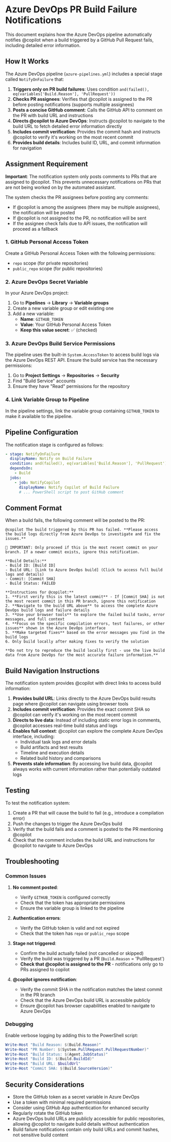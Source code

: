 # Azure DevOps PR Build Failure Notifications

This document explains how the Azure DevOps pipeline automatically notifies @copilot when a build triggered by a GitHub Pull Request fails, including detailed error information.

## How It Works

The Azure DevOps pipeline (`azure-pipelines.yml`) includes a special stage called `NotifyOnFailure` that:

1. **Triggers only on PR build failures**: Uses condition `and(failed(), eq(variables['Build.Reason'], 'PullRequest'))`
2. **Checks PR assignees**: Verifies that @copilot is assigned to the PR before posting notifications (supports multiple assignees)
3. **Posts a concise GitHub comment**: Calls the GitHub API to comment on the PR with build URL and instructions
4. **Directs @copilot to Azure DevOps**: Instructs @copilot to navigate to the build URL to fetch detailed error information directly
5. **Includes commit verification**: Provides the commit hash and instructs @copilot to verify it's working on the most recent commit
6. **Provides build details**: Includes build ID, URL, and commit information for navigation

## Assignment Requirement

**Important**: The notification system only posts comments to PRs that are assigned to @copilot. This prevents unnecessary notifications on PRs that are not being worked on by the automated assistant.

The system checks the PR assignees before posting any comments:
- If @copilot is among the assignees (there may be multiple assignees), the notification will be posted
- If @copilot is not assigned to the PR, no notification will be sent
- If the assignee check fails due to API issues, the notification will proceed as a fallback

### 1. GitHub Personal Access Token

Create a GitHub Personal Access Token with the following permissions:
- `repo` scope (for private repositories)
- `public_repo` scope (for public repositories)

### 2. Azure DevOps Secret Variable

In your Azure DevOps project:

1. Go to **Pipelines** → **Library** → **Variable groups**
2. Create a new variable group or edit existing one
3. Add a new variable:
   - **Name**: `GITHUB_TOKEN`
   - **Value**: Your GitHub Personal Access Token
   - **Keep this value secret**: ✅ (checked)

### 3. Azure DevOps Build Service Permissions

The pipeline uses the built-in `System.AccessToken` to access build logs via the Azure DevOps REST API. Ensure the build service has the necessary permissions:

1. Go to **Project Settings** → **Repositories** → **Security**
2. Find "Build Service" accounts
3. Ensure they have "Read" permissions for the repository

### 4. Link Variable Group to Pipeline

In the pipeline settings, link the variable group containing `GITHUB_TOKEN` to make it available to the pipeline.

## Pipeline Configuration

The notification stage is configured as follows:

```yaml
- stage: NotifyOnFailure
  displayName: Notify on Build Failure
  condition: and(failed(), eq(variables['Build.Reason'], 'PullRequest'))
  dependsOn: 
    - Build
  jobs:
    - job: NotifyCopilot
      displayName: Notify Copilot of Build Failure
      # ... PowerShell script to post GitHub comment
```

## Comment Format

When a build fails, the following comment will be posted to the PR:

```
@copilot The build triggered by this PR has failed. **Please access the build logs directly from Azure DevOps to investigate and fix the issues.**

🚨 IMPORTANT: Only proceed if this is the most recent commit on your branch. If a newer commit exists, ignore this notification.

**Build Details:**
- Build ID: [Build ID]
- Build URL: [Link to Azure DevOps build] (Click to access full build logs and details)
- Commit: [Commit SHA]
- Build Status: FAILED

**Instructions for @copilot:**
1. **First verify this is the latest commit** - If [Commit SHA] is not the most recent commit in this PR branch, ignore this notification
2. **Navigate to the build URL above** to access the complete Azure DevOps build logs and failure details
3. **Use your browser tools** to explore the failed build tasks, error messages, and full context
4. **Focus on the specific compilation errors, test failures, or other issues** shown in the Azure DevOps interface
5. **Make targeted fixes** based on the error messages you find in the build logs
6. Only build locally after making fixes to verify the solution

**Do not try to reproduce the build locally first - use the live build data from Azure DevOps for the most accurate failure information.**
```

## Build Navigation Instructions

The notification system provides @copilot with direct links to access build information:

1. **Provides build URL**: Links directly to the Azure DevOps build results page where @copilot can navigate using browser tools
2. **Includes commit verification**: Provides the exact commit SHA so @copilot can verify it's working on the most recent commit
3. **Directs to live data**: Instead of including static error logs in comments, @copilot accesses real-time build status and logs
4. **Enables full context**: @copilot can explore the complete Azure DevOps interface, including:
   - Individual task logs and error details
   - Build artifacts and test results
   - Timeline and execution details
   - Related build history and comparisons
5. **Prevents stale information**: By accessing live build data, @copilot always works with current information rather than potentially outdated logs

## Testing

To test the notification system:

1. Create a PR that will cause the build to fail (e.g., introduce a compilation error)
2. Push the changes to trigger the Azure DevOps build
3. Verify that the build fails and a comment is posted to the PR mentioning @copilot
4. Check that the comment includes the build URL and instructions for @copilot to navigate to Azure DevOps

## Troubleshooting

### Common Issues

1. **No comment posted**: 
   - Verify `GITHUB_TOKEN` is configured correctly
   - Check that the token has appropriate permissions
   - Ensure the variable group is linked to the pipeline

2. **Authentication errors**:
   - Verify the GitHub token is valid and not expired
   - Check that the token has `repo` or `public_repo` scope

3. **Stage not triggered**:
   - Confirm the build actually failed (not cancelled or skipped)
   - Verify the build was triggered by a PR (`Build.Reason` = 'PullRequest')
   - **Check that @copilot is assigned to the PR** - notifications only go to PRs assigned to copilot

4. **@copilot ignores notification**:
   - Verify the commit SHA in the notification matches the latest commit in the PR branch
   - Check that the Azure DevOps build URL is accessible publicly
   - Ensure @copilot has browser capabilities enabled to navigate to Azure DevOps

### Debugging

Enable verbose logging by adding this to the PowerShell script:

```powershell
Write-Host "Build Reason: $(Build.Reason)"
Write-Host "PR Number: $(System.PullRequest.PullRequestNumber)"
Write-Host "Build Status: $(Agent.JobStatus)"
Write-Host "Build ID: $(Build.BuildId)"
Write-Host "Build URL: $buildUrl"
Write-Host "Commit SHA: $(Build.SourceVersion)"
```

## Security Considerations

- Store the GitHub token as a secret variable in Azure DevOps
- Use a token with minimal required permissions
- Consider using GitHub App authentication for enhanced security
- Regularly rotate the GitHub token
- Azure DevOps build URLs are publicly accessible for public repositories, allowing @copilot to navigate build details without authentication
- Build failure notifications contain only build URLs and commit hashes, not sensitive build content